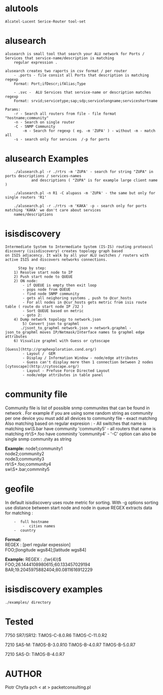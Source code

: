 alutools
===========

	Alcatel-Lucent Serice-Router tool-set 

alusearch
=============
	alusearch is small tool that search your ALU network for Ports / Services that service-name/description is matching 
        regular expression .

	alusearch creates two raports in csv format / per router
		- .ports - file consist all Ports that description is matching regexp
		Format: Port;ifDescr;ifAlias;Type

		- .svc -  ALU Services that service-name or description matches regexp
		Format: srvid;servicetype;sap;sdp;servicelongname;serviceshortname

	Params:
		-r - Search all routers from file - file format "hostname;community"
		-n - Search on single router
		-C - SNMP Community
	        -m - Search for regexp ( eg. -m 'ZUPA' ) - without -m - match all
		-s - search only for services  /-p for ports
	 

alusearch Examples
====================
		./alusearch.pl -r ./rtrs -m 'ZUPA' - search for string "ZUPA" in ports descriptions / services-names 
                and descriptions ( "ZUPA" is for example large client name ) 
	
		./alusearch.pl -n R1 -C alupass -m 'ZUPA' - the same but only for single routers 'R1'

		./alusearch.pl -r ./rtrs -m 'KAKA' -p - search only for ports matching 'KAKA' we don't care about services 
		names/descriptions

isisdiscovery  
=================
 	Intermediate System to Intermediate System (IS-IS) routing protoocol discovery (isisdiscovery) creates topology graph based 
	on ISIS adjacency. It walk by all your ALU switches / routers with active ISIS and discovers networks connections.

          Step by step:
		1) Resolve start node to IP
		2) Push start node to QUEUE
		2) ON node:
			- if QUEUE is empty then exit loop
			- pops node from QUEUE
			- find node SNMP community 
			- gets all neighoring systems , push to @cur_hosts
			- For all nodes in @cur_hosts gets metric from isis route table ( route do start node IP /32 )
			- Sort QUEUE based on metric
			- goto 2:
		4) Dump network topology to network.json
	        5) Convert json to graphml 
		   ./jsont_to_graphml network.json > network.graphml - json_to_graphml moves IP/Netmask/Interface names to graphml edge attributes 
		6) Visualize graphml with Guess or cytoscape
	
	[Guess](http://graphexploration.cond.org/) 
			- Layout /  GEM 
			- Display / Information Window - node/edge attributes
			- Guess can't display more then 1 connection between 2 nodes
	[cytoscape](http://cytoscape.org/)
			- Layout - Prefuse Force Directed Layout
			- node/edge attributes in table panel
			

community file
===============
Community file is list of possible snmp communites that can be found in network .
For example if you are using some random string as  community per one device you must add all devices to community file - exact matching
Also matching based on regular expresion :
	-  All switches that name is matching  sw\S.bar have community 'community5' 
	-  all routers that name is matching rtr\S+.foo have comminity 'community4' 
	-  '-C' option can also be single snmp community as string

**Example:** 
node1;community1  
node2;community2  
node3;community3  
rtr\S+\.foo;community4  
sw\S+\.bar;commnity5 

geofile
====================
In default isisdiscovery uses route metric  for sorting. With -g options sorting use  distance between start node and node in queue
REGEX extracts data for matching :

		-  full hostname 
	        -  cities names 
		-  country 

**Format:**  
REGEX : [perl regular expession]  
FOO;[longitude wgs84];[latitude wgs84]  


**Example:**
REGEX : \.(\w{4})$  
FOO;26.1444108980615;60.133457029194  
BAR;19.2045975882404;80.0811616912229  

isisdiscovery examples
======================
	./examples/ directory

Tested
============
7750 SR7/SR12:
	TiMOS-C-8.0.R6
        TiMOS-C-11.0.R2

7210 SAS-M:
	TiMOS-B-3.0.R10
	TiMOS-B-4.0.R7
	TiMOS-B-5.0.R7

7210 SAS-D:
	TiMOS-B-4.0.R7

AUTHOR
==========
Piotr Chytla pch < at > packetconsulting.pl
